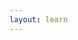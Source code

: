```yaml
---
layout: learn
---
```

<script type="text/javascript">
  LEARN_DMN.Navigation.markAsCurrentSection('section-simple-data-types');
</script>
